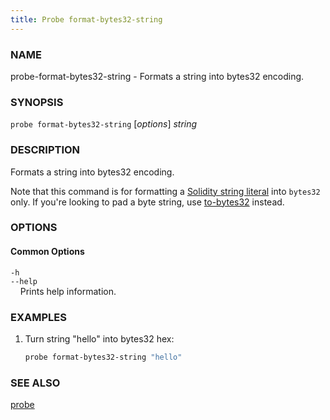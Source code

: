 ```yaml
---
title: Probe format-bytes32-string
---
```


### NAME

probe-format-bytes32-string - Formats a string into bytes32 encoding.

### SYNOPSIS

`probe format-bytes32-string` [*options*] *string*

### DESCRIPTION

Formats a string into bytes32 encoding.

Note that this command is for formatting a [Solidity string literal](https://docs.soliditylang.org/en/v0.8.16/types.html#string-literals-and-types) into `bytes32` only. If you're looking to pad a byte string, use [to-bytes32](./probe-to-bytes32.md) instead.

### OPTIONS

#### Common Options

`-h`  
`--help`  
&nbsp;&nbsp;&nbsp;&nbsp;Prints help information.

### EXAMPLES

1. Turn string "hello" into bytes32 hex:
   ```sh
   probe format-bytes32-string "hello"
   ```

### SEE ALSO

[probe](./probe.md)
